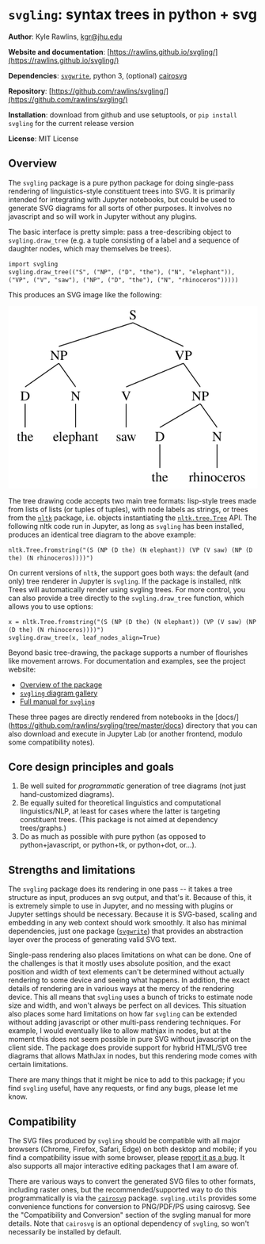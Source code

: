 # `svgling`: syntax trees in python + svg

**Author**: Kyle Rawlins, [kgr@jhu.edu](kgr@jhu.edu)

**Website and documentation**: [https://rawlins.github.io/svgling/](https://rawlins.github.io/svgling/)

**Dependencies**: [`svgwrite`](https://pypi.org/project/svgwrite/), python 3, (optional) [cairosvg](https://cairosvg.org/)

**Repository**: [https://github.com/rawlins/svgling/](https://github.com/rawlins/svgling/)

**Installation**: download from github and use setuptools, or `pip install svgling` for the current release version

**License**: MIT License

## Overview

The `svgling` package is a pure python package for doing single-pass rendering
of linguistics-style constituent trees into SVG. It is primarily intended for
integrating with Jupyter notebooks, but could be used to generate SVG diagrams
for all sorts of other purposes. It involves no javascript and so will work
in Jupyter without any plugins.

The basic interface is pretty simple: pass a tree-describing object to
`svgling.draw_tree` (e.g. a tuple consisting of a label and a sequence of
daughter nodes, which may themselves be trees).

    import svgling
    svgling.draw_tree(("S", ("NP", ("D", "the"), ("N", "elephant")), ("VP", ("V", "saw"), ("NP", ("D", "the"), ("N", "rhinoceros")))))

This produces an SVG image like the following:

![example sentence](https://raw.githubusercontent.com/rawlins/svgling/master/demotree.svg?sanitize=true)

The tree drawing code accepts two main tree formats: lisp-style trees made from
lists of lists (or tuples of tuples), with node labels as strings, or trees from
the [`nltk`](https://www.nltk.org/) package, i.e. objects instantiating the
[`nltk.tree.Tree`](https://www.nltk.org/_modules/nltk/tree.html) API. The
following nltk code run in Jupyter, as long as `svgling` has been installed,
produces an identical tree diagram to the above example:

    nltk.Tree.fromstring("(S (NP (D the) (N elephant)) (VP (V saw) (NP (D the) (N rhinoceros))))")

On current versions of `nltk`, the support goes both ways: the default (and
only) tree renderer in Jupyter is `svgling`. If the package is installed, nltk
Trees will automatically render using svgling trees. For more control, you can
also provide a tree directly to the `svgling.draw_tree` function, which allows
you to use options:

    x = nltk.Tree.fromstring("(S (NP (D the) (N elephant)) (VP (V saw) (NP (D the) (N rhinoceros))))")
    svgling.draw_tree(x, leaf_nodes_align=True)

Beyond basic tree-drawing, the package supports a number of flourishes like
movement arrows. For documentation and examples, see the project website:

* [Overview of the package](https://rawlins.github.io/svgling/)
* [`svgling` diagram gallery](https://rawlins.github.io/svgling/gallery.html)
* [Full manual for `svgling`](https://rawlins.github.io/svgling/manual.html)

These three pages are directly rendered from notebooks in the [docs/]
(https://github.com/rawlins/svgling/tree/master/docs) directory that you can
also download and execute in Jupyter Lab (or another frontend, modulo some
compatibility notes).

## Core design principles and goals

1. Be well suited for *programmatic* generation of tree diagrams (not just
hand-customized diagrams).
2. Be equally suited for theoretical linguistics and computational
linguistics/NLP, at least for cases where the latter is targeting constituent
trees. (This package is not aimed at dependency trees/graphs.)
3. Do as much as possible with pure python (as opposed to python+javascript, or
python+tk, or python+dot, or...).

## Strengths and limitations

The `svgling` package does its rendering in one pass -- it takes a tree
structure as input, produces an svg output, and that's it. Because of this,
it is extremely simple to use in Jupyter, and no messing with plugins or
Jupyter settings should be necessary. Because it is SVG-based, scaling and
embedding in any web context should work smoothly. It also has minimal
dependencies, just one package
([`svgwrite`](https://github.com/mozman/svgwrite)) that provides an abstraction
layer over the process of generating valid SVG text.

Single-pass rendering also places limitations on what can be done. One of the
challenges is that it mostly uses absolute position, and the exact position
and width of text elements can't be determined without actually rendering to
some device and seeing what happens. In addition, the exact details of
rendering are in various ways at the mercy of the rendering device. This all
means that `svgling` uses a bunch of tricks to estimate node size and width,
and won't always be perfect on all devices. This situation also places some
hard limitations on how far `svgling` can be extended without adding
javascript or other multi-pass rendering techniques. For example, I would
eventually like to allow mathjax in nodes, but at the moment this does not
seem possible in pure SVG without javascript on the client side. The package
does provide support for hybrid HTML/SVG tree diagrams that allows MathJax in
nodes, but this rendering mode comes with certain limitations.

There are many things that it might be nice to add to this package; if you find
`svgling` useful, have any requests, or find any bugs, please let me know.

## Compatibility

The SVG files produced by `svgling` should be compatible with all major browsers
(Chrome, Firefox, Safari, Edge) on both desktop and mobile; if you find a
compatibility issue with some browser, please [report it as a
bug](https://github.com/rawlins/svgling/issues). It also supports all major
interactive editing packages that I am aware of.

There are various ways to convert the generated SVG files to other formats,
including raster ones, but the recommended/supported way to do this
programmatically is via the [`cairosvg`](https://cairosvg.org/) package.
`svgling.utils` provides some convenience functions for conversion to
PNG/PDF/PS using cairosvg. See the "Compatibility and Conversion" section of
the svgling manual for more details. Note that `cairosvg` is an optional
dependency of `svgling`, so won't necessarily be installed by default.
